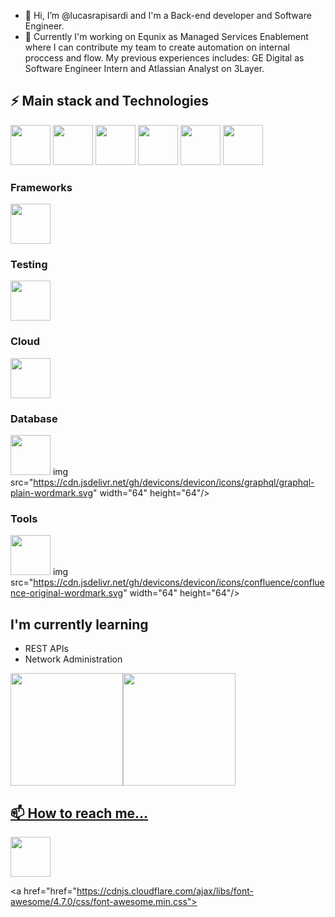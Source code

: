 - 👋 Hi, I’m @lucasrapisardi and I'm a Back-end developer and Software Engineer. 
- 🔭 Currently I'm working on Equnix as Managed Services Enablement where I can contribute my team to create automation on internal proccess and flow. My previous experiences includes: GE Digital as Software Engineer Intern and Atlassian Analyst on 3Layer.

## ⚡ Main stack and Technologies
<img src="https://cdn.jsdelivr.net/gh/devicons/devicon/icons/python/python-plain-wordmark.svg" width="64" height="64"/> <img src="https://cdn.jsdelivr.net/gh/devicons/devicon/icons/pytest/pytest-plain-wordmark.svg" width="64" height="64"/> <img src="https://cdn.jsdelivr.net/gh/devicons/devicon/icons/markdown/markdown-original.svg" width="64" height="64"/> <img src="https://cdn.jsdelivr.net/gh/devicons/devicon/icons/git/git-original-wordmark.svg" width="64" height="64"/> <img src="https://cdn.jsdelivr.net/gh/devicons/devicon/icons/docker/docker-original.svg" width="64" height="64"/> <img src="https://cdn.jsdelivr.net/gh/devicons/devicon/icons/vscode/vscode-plain-wordmark.svg" width="64" height="64"/>

### Frameworks
<img src="https://cdn.jsdelivr.net/gh/devicons/devicon/icons/django/django-plain.svg" width="64" height="64"/>

### Testing
<img src="https://cdn.jsdelivr.net/gh/devicons/devicon/icons/pytest/pytest-plain-wordmark.svg" width="64" height="64"/>

### Cloud
<img src="https://cdn.jsdelivr.net/gh/devicons/devicon/icons/googlecloud/googlecloud-plain-wordmark.svg" width="64" height="64"/>

### Database
<img src="https://cdn.jsdelivr.net/gh/devicons/devicon/icons/mysql/mysql-original.svg" width="64" height="64"/> img src="https://cdn.jsdelivr.net/gh/devicons/devicon/icons/graphql/graphql-plain-wordmark.svg" width="64" height="64"/>

### Tools
<img src="https://cdn.jsdelivr.net/gh/devicons/devicon/icons/jira/jira-original-wordmark.svg" width="64" height="64"/> img src="https://cdn.jsdelivr.net/gh/devicons/devicon/icons/confluence/confluence-original-wordmark.svg" width="64" height="64"/>

## I'm currently learning
- REST APIs
- Network Administration

<div><a href="https://github.com/lucasrapisardi"><img height="180em" src="https://github-readme-stats.vercel.app/api/top-langs/?username=lucasrapisardi&layout=compact&langs_count=7&theme=dracula"/><img height="180em" src="https://github-readme-stats.vercel.app/api?username=lucasrapisardi&show_icons=true&theme=dracula&include_all_commits=true&count_private=true"/></div>

## 📫 How to reach me...
<a href="https://www.linkedin.com/in/lucas-rapisardi-moura/">
  <img src="https://cdn.jsdelivr.net/gh/devicons/devicon/icons/linkedin/linkedin-plain-wordmark.svg" width="64" height="64"/>
</a>
  
<a href="href="https://cdnjs.cloudflare.com/ajax/libs/font-awesome/4.7.0/css/font-awesome.min.css">
  <i class="fa fa-envelope" style="font-size:24px"></i>
</a>
